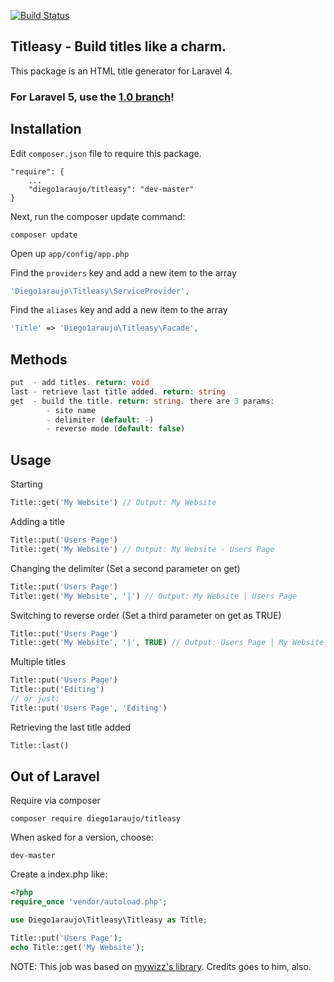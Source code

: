 [![Build Status](https://travis-ci.org/diego1araujo/titleasy.png?branch=master)](https://travis-ci.org/diego1araujo/titleasy)

## Titleasy - Build titles like a charm.

This package is an HTML title generator for Laravel 4.

### For Laravel 5, use the [1.0 branch](https://github.com/diego1araujo/titleasy/tree/1.0)!

## Installation

Edit `composer.json` file to require this package.

    "require": {
		...
		"diego1araujo/titleasy": "dev-master"
	}

Next, run the composer update command:

    composer update

Open up `app/config/app.php`

Find the `providers` key and add a new item to the array

```php
'Diego1araujo\Titleasy\ServiceProvider',
```

Find the `aliases` key and add a new item to the array

```php
'Title' => 'Diego1araujo\Titleasy\Facade',
```

## Methods

```php
put  - add titles. return: void
last - retrieve last title added. return: string
get  - build the title. return: string. there are 3 params:
		- site name
		- delimiter (default: -)
		- reverse mode (default: false)
```

## Usage

Starting
```php
Title::get('My Website') // Output: My Website
```
Adding a title
```php
Title::put('Users Page')
Title::get('My Website') // Output: My Website - Users Page
```
Changing the delimiter (Set a second parameter on get)
```php
Title::put('Users Page')
Title::get('My Website', '|') // Output: My Website | Users Page
```
Switching to reverse order (Set a third parameter on get as TRUE)
```php
Title::put('Users Page')
Title::get('My Website', '|', TRUE) // Output: Users Page | My Website
```
Multiple titles
```php
Title::put('Users Page')
Title::put('Editing')
// or just:
Title::put('Users Page', 'Editing')
```

Retrieving the last title added
```php
Title::last()
```

## Out of Laravel

Require via composer

	composer require diego1araujo/titleasy

When asked for a version, choose:

	dev-master

Create a index.php like:

```php
<?php
require_once 'vendor/autoload.php';

use Diego1araujo\Titleasy\Titleasy as Title;

Title::put('Users Page');
echo Title::get('My Website');
```

NOTE: This job was based on [mywizz's library](https://github.com/mywizz/title-for-laravel). Credits goes to him, also.
